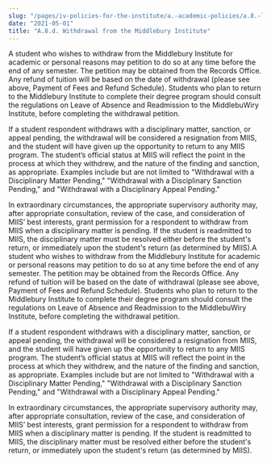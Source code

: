 ```yaml
---
slug: "/pages/iv-policies-for-the-institute/a.-academic-policies/a.8.-leaves-of-absence-withdrawal-suspension-expulsion-and-graduation/a.8.d.-withdrawal-from-middlebury-institute"
date: "2021-05-01"
title: "A.8.d. Withdrawal from the Middlebury Institute"
---
```


A student who wishes to withdraw from the Middlebury Institute for academic or personal reasons may petition to do so at any time before the end of any semester. The petition may be obtained from the Records Office. Any refund of tuition will be based on the date of withdrawal (please see above, Payment of Fees and Refund Schedule). Students who plan to return to the Middlebury Institute to complete their degree program should consult the regulations on Leave of Absence and Readmission to the MiddlebuWiry Institute, before completing the withdrawal petition.

If a student respondent withdraws with a disciplinary matter, sanction, or appeal pending, the withdrawal will be considered a resignation from MIIS, and the student will have given up the opportunity to return to any MIIS program. The student’s official status at MIIS will reflect the point in the process at which they withdrew, and the nature of the finding and sanction, as appropriate. Examples include but are not limited to "Withdrawal with a Disciplinary Matter Pending," "Withdrawal with a Disciplinary Sanction Pending," and "Withdrawal with a Disciplinary Appeal Pending."

In extraordinary circumstances, the appropriate supervisory authority may, after appropriate consultation, review of the case, and consideration of MIIS’ best interests, grant permission for a respondent to withdraw from MIIS when a disciplinary matter is pending. If the student is readmitted to MIIS, the disciplinary matter must be resolved either before the student's return, or immediately upon the student's return (as determined by MIIS).A student who wishes to withdraw from the Middlebury Institute for academic or personal reasons may petition to do so at any time before the end of any semester. The petition may be obtained from the Records Office. Any refund of tuition will be based on the date of withdrawal (please see above, Payment of Fees and Refund Schedule). Students who plan to return to the Middlebury Institute to complete their degree program should consult the regulations on Leave of Absence and Readmission to the MiddlebuWiry Institute, before completing the withdrawal petition.

If a student respondent withdraws with a disciplinary matter, sanction, or appeal pending, the withdrawal will be considered a resignation from MIIS, and the student will have given up the opportunity to return to any MIIS program. The student’s official status at MIIS will reflect the point in the process at which they withdrew, and the nature of the finding and sanction, as appropriate. Examples include but are not limited to "Withdrawal with a Disciplinary Matter Pending," "Withdrawal with a Disciplinary Sanction Pending," and "Withdrawal with a Disciplinary Appeal Pending."

In extraordinary circumstances, the appropriate supervisory authority may, after appropriate consultation, review of the case, and consideration of MIIS’ best interests, grant permission for a respondent to withdraw from MIIS when a disciplinary matter is pending. If the student is readmitted to MIIS, the disciplinary matter must be resolved either before the student's return, or immediately upon the student's return (as determined by MIIS).
